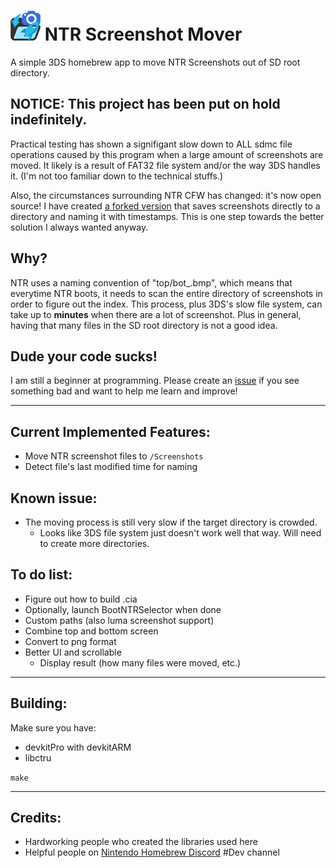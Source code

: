 # ![# NTR Screenshot Mover](https://github.com/3096/NTR-Screenshot-Mover/raw/master/meta/icon.png) NTR Screenshot Mover

A simple 3DS homebrew app to move NTR Screenshots out of SD root directory.

## NOTICE: This project has been put on hold indefinitely.

Practical testing has shown a signifigant slow down to ALL sdmc file operations caused by this program when a large amount of screenshots are moved. It likely is a result of FAT32 file system and/or the way 3DS handles it. (I'm not too familiar down to the technical stuffs.) 

Also, the circumstances surrounding NTR CFW has changed: it's now open source! I have created [a forked version](https://github.com/3096/NTR) that saves screenshots directly to a directory and naming it with timestamps. This is one step towards the better solution I always wanted anyway.

## Why?

NTR uses a naming convention of "top/bot_<INDEX>.bmp", which means that everytime NTR boots, it needs to scan the entire directory of screenshots in order to figure out the index. This process, plus 3DS's slow file system, can take up to **minutes** when there are a lot of screenshot. Plus in general, having that many files in the SD root directory is not a good idea.

## Dude your code sucks!

I am still a beginner at programming. Please create an [issue](https://github.com/3096/NTR-Screenshot-Mover/issues/new) if you see something bad and want to help me learn and improve!

---
## Current Implemented Features:

- Move NTR screenshot files to `/Screenshots`
- Detect file's last modified time for naming

## Known issue:
- The moving process is still very slow if the target directory is crowded.
    - Looks like 3DS file system just doesn't work well that way. Will need to create more directories.

## To do list:

- Figure out how to build .cia
- Optionally, launch BootNTRSelector when done
- Custom paths (also luma screenshot support)
- Combine top and bottom screen
- Convert to png format
- Better UI and scrollable
    - Display result (how many files were moved, etc.)

---
## Building:

Make sure you have:

- devkitPro with devkitARM
- libctru

`make`

---
## Credits:

- Hardworking people who created the libraries used here
- Helpful people on [Nintendo Homebrew Discord](https://discord.gg/C29hYvh) #Dev channel
